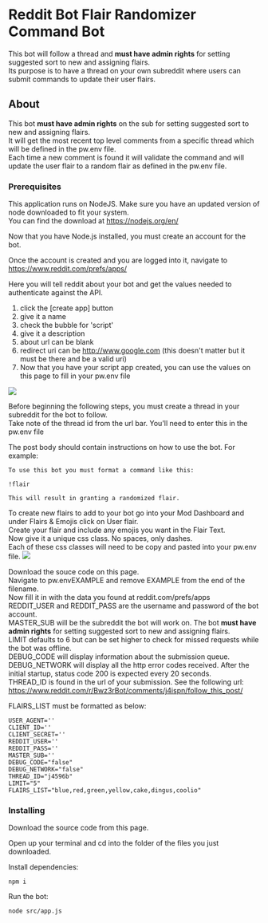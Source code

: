 # Reddit Bot Flair Randomizer Command Bot
This bot will follow a thread and __must have admin rights__ for setting suggested sort to new and assigning flairs.\
Its purpose is to have a thread on your own subreddit where users can submit commands to update their user flairs.

## About <a name = "about"></a>

This bot __must have admin rights__ on the sub for setting suggested sort to new and assigning flairs.\
It will get the most recent top level comments from a specific thread which will be defined in the pw.env file.\
Each time a new comment is found it will validate the command and will update the user flair to a random flair as defined in the pw.env file.


### Prerequisites

This application runs on NodeJS. Make sure you have an updated version of node downloaded to fit your system.\
You can find the download at https://nodejs.org/en/


Now that you have Node.js installed, you must create an account for the bot.



Once the account is created and you are logged into it, navigate to https://www.reddit.com/prefs/apps/


Here you will tell reddit about your bot and get the values needed to authenticate against the API.

1. click the [create app] button
2. give it a name
3. check the bubble for 'script'
4. give it a description
5. about url can be blank
6. redirect uri can be http://www.google.com (this doesn't matter but it must be there and be a valid uri)
7. Now that you have your script app created, you can use the values on this page to fill in your pw.env file

<img src='https://i.imgur.com/yq8akJ7.png'>


Before beginning the following steps, you must create a thread in your subreddit for the bot to follow.\
Take note of the thread id from the url bar. You'll need to enter this in the pw.env file

The post body should contain instructions on how to use the bot. For example:
```
To use this bot you must format a command like this:

!flair 

This will result in granting a randomized flair.

```

To create new flairs to add to your bot go into your Mod Dashboard and under Flairs & Emojis click on User flair.\
Create your flair and include any emojis you want in the Flair Text.\
Now give it a unique css class. No spaces, only dashes.\
Each of these css classes will need to be copy and pasted into your pw.env file.
<img src='https://i.imgur.com/7OzENr5.png'>


Download the souce code on this page.\
Navigate to pw.envEXAMPLE and remove EXAMPLE from the end of the filename.\
Now fill it in with the data you found at reddit.com/prefs/apps\
REDDIT_USER and REDDIT_PASS are the username and password of the bot account.\
MASTER_SUB will be the subreddit the bot will work on. The bot __must have admin rights__ for setting suggested sort to new and assigning flairs.\
LIMIT defaults to 6 but can be set higher to check for missed requests while the bot was offline.\
DEBUG_CODE will display information about the submission queue.\
DEBUG_NETWORK will display all the http error codes received. After the initial startup, status code 200 is expected every 20 seconds.\
THREAD_ID is found in the url of your submission. See the following url:\
https://www.reddit.com/r/Bwz3rBot/comments/j4ispn/follow_this_post/


FLAIRS_LIST must be formatted as below:
```
USER_AGENT=''
CLIENT_ID=''
CLIENT_SECRET=''
REDDIT_USER=''
REDDIT_PASS=''
MASTER_SUB=''
DEBUG_CODE="false"
DEBUG_NETWORK="false"
THREAD_ID="j4596b"
LIMIT="5"
FLAIRS_LIST="blue,red,green,yellow,cake,dingus,coolio"
```



### Installing

Download the source code from this page.

Open up your terminal and cd into the folder of the files you just downloaded.

Install dependencies:
```
npm i
```

Run the bot:
```
node src/app.js
```